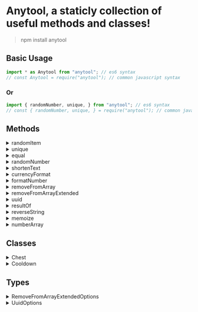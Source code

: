 # Anytool, a staticly collection of useful methods and classes!

> npm install anytool

## Basic Usage
```javascript
import * as Anytool from "anytool"; // es6 syntax
// const Anytool = require("anytool"); // common javascript syntax
```

### Or
```javascript
import { randomNumber, unique, } from "anytool"; // es6 syntax
// const { randomNumber, unique, } = require("anytool"); // common javascript syntax
```

## Methods
<details>
<summary>randomItem</summary>

**randomItem(array, limit, unique)**

| argument |      type       | optional |                                 description                                  | default |
| :------- | :-------------: | :------: | :--------------------------------------------------------------------------: | :-----: |
| array    | Array \| Object |          |                                  Any array                                   |
| limit    |     Number      |   yes    | Limit of randomly picked items, will return array of items, wheter specified |
| unique   |     Boolean     |   yes    |                Array of randomly picked items must be unique                 |         |

### Examples
```js
randomItem([1, 2, 3, 4]); // 3
randomItem([1, 2, 3, 4], 2); // [2, 3], might be [2, 2]
randomItem([1, 2, 3, 4], 2, true); // [2, 1]
randomItem({name1: "Dann", name2: "Not Dann", name3: "Always Dann"}); // ["name2", "Not Dann"], [key, value]
randomItem({name1: "Dann", name2: "Not Dann", name3: "Always Dann"}, 2); // [["name3", "Always Dann"], ["name2", "Not Dann"]]
```
</details>

<details>
<summary>unique</summary>

**unique(array)**

| argument | type  | optional | description | default |
| :------- | :---: | :------: | :---------: | :-----: |
| array    | Array |          |  Any Array  |

### Examples
```js
unique([1, 2, 3, 3, 4, 5, 5, 6]); // [1, 2, 3, 4, 5, 6]
```
</details>

</details>

<details>
<summary>equal</summary>

**equal(primary, secondary1, secondary2, ..., secondaryN)**

| argument  | type  | optional |            description             | default |
| :-------- | :---: | :------: | :--------------------------------: | :-----: |
| primary   |  any  |          |      Any Value to check with       |
| secondary |  any  |          | Values to check with primary value |

### Examples
```js
equal(1, 1); // true
equal(1, "1"); // 
equal(1, 1, 2, 1); // 
equal([1, 2], [1, 2], [1, 2]); // true
equal([1, 2], [2, 1]); // 
equal({name: "Vardan"}, {"name": "Vardan"}); // true
equal({name: "Vardan", age: 18}, {age: 18, "name": "Vardan"}); // true
equal({name: "Vardan", age: 18}, {age: 18, "name": "Vardan"}, {name: "Diana", age: 18}); // 
```
</details>

<details>
<summary>randomNumber</summary>

**randomNumber(min, max, dontRound)**

| argument  |  type   | optional |                description                | default |
| :-------- | :-----: | :------: | :---------------------------------------: | :-----: |
| min       | Number  |          |          Minumum value of range           |
| max       | Number  |          |          Maximum value of range           |
| dontRound | Boolean |   yes    | Wheter the respone must be a float number |         |

### Examples
```js
randomNumber(1, 20); // **13**
randomNumber(1, 10, true); // 3.2317609836...
```
</details>

<details>
<summary>shortenText</summary>

**shortenText(text)**

| argument |  type  | optional | description | default |
| :------- | :----: | :------: | :---------: | :-----: |
| text     | String |          |  Any Text   |


### Examples
```js
shortenText("Give me your love and I'll give you my sunshine", 10); // "Give me .."
```
</details>

<details>
<summary>currencyFormat</summary>

**currencyFormat(number)**

| argument |  type  | optional | description | default |
| :------- | :----: | :------: | :---------: | :-----: |
| number   | Number |          | Any number  |


### Examples
```js
currencyFormat(1437); // 1.4k
currencyFormat(3133917); // 3.1M
```
</details>

<details>
<summary>formatNumber</summary>

**formatNumber(number, locale)**

| argument |                                                                   type                                                                   | optional |    description    | default |
| :------- | :--------------------------------------------------------------------------------------------------------------------------------------: | :------: | :---------------: | :-----: |
| number   |                                                                  Number                                                                  |          |    Any number     |
| locale   | [Locale String](https://developer.mozilla.org/en-US/docs/Web/JavaScript/Reference/Global_Objects/Intl/NumberFormat/NumberFormat#locales) |   yes    | Locale of country |  en-us  |


### Examples
```js
formatNumber(12345679); // 123,456,789
formatNumber(123456789, "ru-ru"); // 123 456,789
formatNumber(123456789, "ar-EG"); // ١٢٣٤٥٦٫٧٨٩
```
</details>

<details>
<summary>removeFromArray</summary>

**removeFromArray(array, filter)**

| argument |      type       | optional |                 description                  | default |
| :------- | :-------------: | :------: | :------------------------------------------: | :-----: |
| array    |      Array      |          |                  Any Array                   |
| filter   | any \| `#Index` |          | Element of array or index (formant `#Index`) |

### Examples
```js
removeFromArray([1, 2, 3, 4], "#2"); // [1, 2, 4];
removeFromArray(["Dann", "Gago", "Meri", "Gago"], "Gago"); // ["Dann", "Meri"]
```
</details>

<details>
<summary>removeFromArrayExtended</summary>

**removeFromArrayExtended(array, filter)**

| argument |                               type                                | optional |                 description                  | default |
| :------- | :---------------------------------------------------------------: | :------: | :------------------------------------------: | :-----: |
| array    |                               Array                               |          |                  Any Array                   |
| filter   | [RemoveFromArrayExtendedOptions](#RemoveFromArrayExtendedOptions) |          | Element of array or index (formant `#Index`) |

### Examples
```js
removeFromArrayExtended(["Dann", "Gago", "Meri", "Gago"], {indexes: [1, 3]}); // ["Dann", "Meri"]
removeFromArrayExtended(["Dann", "Gago", "Meri", "Gago"], {elements: ["Dann", "Meri"]}); // ["Gago", "Gago"]
removeFromArrayExtended(["Dann", "Gago", "Meri", "Gago"], {elements: ["Dann"], indexes: [3]}); // ["Gago", "Meri"]
```
</details>

<details>
<summary>uuid</summary>

**uuid(length, options)**

| argument |            type             | optional |     description     | default |
| :------- | :-------------------------: | :------: | :-----------------: | :-----: |
| length   |           Number            |          | Length of unique id |
| options  | [UuidOptions](#UuidOptions) |   yes    |   Type and Style    |

### Examples
```js
uuid(10); // "d12Lc01dsL"
uuid(10, {only: "<>?"}); // "<<>?><<>?>"
uuid(10, {letters: "only"}); // "skFqlcPOcH"
uuid(10, {letters: "only", letterType: "lowercase"}); // "skdxchqkpo", default "both"
uuid(10, {numbers: "only"}); // "3789123752"
uuid(10, {letters: "only", aditional: "@#$"}); // "FDj$dx@A#x"
```
</details>

<details>
<summary>resultOf</summary>

**resultOf(numbers, operation)**

| argument  |           type           | optional | description | default |
| :-------- | :----------------------: | :------: | :---------: | :-----: |
| numbers   |         Number[]         |          | Any Numbers |
| operation | "*" \| "/" \| "+" \| "-" |   yes    |  Operation  |   "+"   |

### Examples
```js
resultOf([1, 2, 3]); // 6, default "+"
resultOf([1, 2, 3], "+"); // 6
resultOf([1, 2, 3], "*"); // 6
resultOf([1, 2, 3], "-"); // -4
resultOf([1, 2, 3], "/"); // 0.1666666666666667
```
</details>

</details>

<details>
<summary>reverseString</summary>

**reverseString(text)**

| argument |  type  | optional | description | default |
| :------- | :----: | :------: | :---------: | :-----: |
| text     | String |          |  Any text   |

### Examples
```js
reverseString("Hello everyone!"); // "!enoyreve olleH"
```
</details>

<details>
<summary>memoize</summary>

**memoize(fn, doIf)**

| argument |            type            | optional |                    description                    | default |
| :------- | :------------------------: | :------: | :-----------------------------------------------: | :-----: |
| fn       |          Function          |          |                   Any Function                    |
| doIf     | Function (returns boolean) |   yes    | Do filtering function when cached value was found |

### Examples
```js
memoize((array1, array2) => array1.every(value => array2.includes(value)));
memoize((array1, array2) => array1.every(value => array2.includes(value)), (prevArgs, nextArgs) => {
   if (prevArgs[0][0] !== nextArgs[0][0])
      return false;

   return true;
});
```
</details>

<details>
<summary>numberArray</summary>

**numberArray(start, end)**

| argument |  type  | optional |  description   | default |
| :------- | :----: | :------: | :------------: | :-----: |
| start    | Number |          | Start of range |    0    |
| end      | Number |   yes    | End of a range |  start  |

### Examples
```js
numberArray(5); // [1, 2, 3, 4, 5]
numberArray(5, 10); // [6, 7, 8, 9, 10]
```
</details>

## Classes

<details>
<summary>Chest</summary>

**[See File](src/Chest.ts)**

Extended **[Map](https://developer.mozilla.org/en-US/docs/Web/JavaScript/Reference/Global_Objects/Map)** for holding values
**new Chest()**

### Usage examples

#### JavaScript

```js
const ages = new Chest();

ages.set("Dann", 18);
```

#### TypeScript

```ts
const ages = new Chest<string, number>();

ages.set("Dann", 18);

ages.set("Gago", "18"); // error
```

#### Some methods

```js
ages.first(); // first value
ages.random(); // random value
ages.delete("Dann"); // delete item
ages.setMany(age => age < 18, 18); // Setting new values after filtering
ages.has("Dann"); // Wheter there is item with spec. key
ages.hasAll("Dann", "Gago"); // Wheter there are all spec. keys
ages.hasAny("Dann", "Gago"); // Wheter there is at least one key of spec keys
```
</details>

<details>
<summary>Cooldown</summary>

**[See File](src/Cooldown.ts)**

Simple Cooldown system
**new Cooldown(time)**

| argument |  type  | optional |          description          | default |
| :------- | :----: | :------: | :---------------------------: | :-----: |
| time     | Number |          | Cooldown time in milliseconds |


### Examples
```js
const commandLimiter = new Cooldown(5000);

console.log(commandLimiter.isLimited(anyUser.id))
```
</details>

## Types

<details>

<summary id="RemoveFromArrayExtendedOptions">RemoveFromArrayExtendedOptions</summary>


|   key    | valueType |                 description                  |
| :------: | :-------: | :------------------------------------------: |
| indexes  | Number[]  |    Array of element indexes to be removed    |
| elements |   any[]   | Elements that, when matched, will be removed |

</details>

<details>

<summary id="UuidOptions">UuidOptions</summary>


|    key     |              valueType               |                        description                         |  example   |
| :--------: | :----------------------------------: | :--------------------------------------------------------: | :--------: |
|    only    |                String                |                 Use only these characteres                 | dj*24_cx@" |
|  numbers   |           "only" \| false            |    Use only numbers 0-9 or false for disabling numbers     |   "only    |
|  letters   |           "only" \| false            | Use only letters a-z or A-Z or false for disabling letters |   "only    |
| aditional  |                String                |                   Use aditional symbols                    |  "_^&?>"   |
| letterType | "uppercase" \| "lowercase" \| "both" |              Letter type (default is "both")               | "lowercase |

</details>